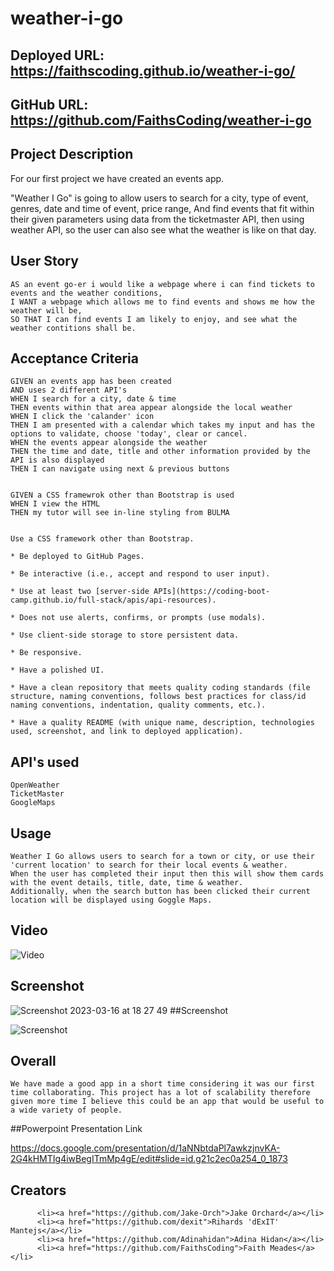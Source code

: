 # weather-i-go

## Deployed URL: https://faithscoding.github.io/weather-i-go/   
## GitHub URL: https://github.com/FaithsCoding/weather-i-go   

## Project Description
For our first project we have created an events app. 

"Weather I Go" is going to allow users to search for a city, type of event, genres, date and time of event, price range, And find events that fit within their given parameters using data from the ticketmaster API, then using weather API, so the user can also see what the weather is like on that day.

## User Story
```
AS an event go-er i would like a webpage where i can find tickets to events and the weather conditions,
I WANT a webpage which allows me to find events and shows me how the weather will be,
SO THAT I can find events I am likely to enjoy, and see what the weather contitions shall be.
```

## Acceptance Criteria
```
GIVEN an events app has been created
AND uses 2 different API's
WHEN I search for a city, date & time 
THEN events within that area appear alongside the local weather 
WHEN I click the 'calander' icon 
THEN I am presented with a calendar which takes my input and has the options to validate, choose 'today', clear or cancel. 
WHEN the events appear alongside the weather
THEN the time and date, title and other information provided by the API is also displayed
THEN I can navigate using next & previous buttons


GIVEN a CSS framewrok other than Bootstrap is used
WHEN I view the HTML
THEN my tutor will see in-line styling from BULMA


Use a CSS framework other than Bootstrap.

* Be deployed to GitHub Pages.

* Be interactive (i.e., accept and respond to user input).

* Use at least two [server-side APIs](https://coding-boot-camp.github.io/full-stack/apis/api-resources).

* Does not use alerts, confirms, or prompts (use modals).

* Use client-side storage to store persistent data.

* Be responsive.

* Have a polished UI.

* Have a clean repository that meets quality coding standards (file structure, naming conventions, follows best practices for class/id naming conventions, indentation, quality comments, etc.).

* Have a quality README (with unique name, description, technologies used, screenshot, and link to deployed application).
```
## API's used
```
OpenWeather
TicketMaster
GoogleMaps
```

## Usage
```
Weather I Go allows users to search for a town or city, or use their 'current location' to search for their local events & weather. 
When the user has completed their input then this will show them cards with the event details, title, date, time & weather.
Additionally, when the search button has been clicked their current location will be displayed using Goggle Maps. 
```

## Video

![Video](https://youtu.be/iKOcCV_ZBFY)

## Screenshot

![Screenshot 2023-03-16 at 18 27 49](https://user-images.githubusercontent.com/122907573/225718337-590da48d-7040-4da2-a10b-acad6bb5553c.png)
##Screenshot

![Screenshot](https://s10.gifyu.com/images/example79c9bffcdc40e8f2.gif)


## Overall
```
We have made a good app in a short time considering it was our first time collaborating. This project has a lot of scalability therefore given more time I believe this could be an app that would be useful to a wide variety of people. 
```

##Powerpoint Presentation Link

https://docs.google.com/presentation/d/1aNNbtdaPl7awkzjnvKA-2G4kHMTIg4iwBegITmMp4gE/edit#slide=id.g21c2ec0a254_0_1873

## Creators
          <li><a href="https://github.com/Jake-Orch">Jake Orchard</a></li>
          <li><a href="https://github.com/dexit">Rihards 'dExIT' Mantejs</a></li>
          <li><a href="https://github.com/Adinahidan">Adina Hidan</a></li>
          <li><a href="https://github.com/FaithsCoding">Faith Meades</a></li>

